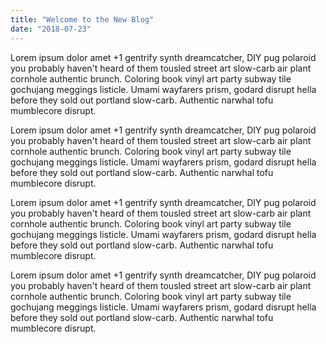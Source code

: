 ```yaml
---
title: "Welcome to the New Blog"
date: "2018-07-23"
---
```


Lorem ipsum dolor amet +1 gentrify synth dreamcatcher, DIY pug polaroid you probably haven't heard of them tousled street art slow-carb air plant cornhole authentic brunch. Coloring book vinyl art party subway tile gochujang meggings listicle. Umami wayfarers prism, godard disrupt hella before they sold out portland slow-carb. Authentic narwhal tofu mumblecore disrupt.

<!-- end -->

Lorem ipsum dolor amet +1 gentrify synth dreamcatcher, DIY pug polaroid you probably haven't heard of them tousled street art slow-carb air plant cornhole authentic brunch. Coloring book vinyl art party subway tile gochujang meggings listicle. Umami wayfarers prism, godard disrupt hella before they sold out portland slow-carb. Authentic narwhal tofu mumblecore disrupt.

Lorem ipsum dolor amet +1 gentrify synth dreamcatcher, DIY pug polaroid you probably haven't heard of them tousled street art slow-carb air plant cornhole authentic brunch. Coloring book vinyl art party subway tile gochujang meggings listicle. Umami wayfarers prism, godard disrupt hella before they sold out portland slow-carb. Authentic narwhal tofu mumblecore disrupt.

Lorem ipsum dolor amet +1 gentrify synth dreamcatcher, DIY pug polaroid you probably haven't heard of them tousled street art slow-carb air plant cornhole authentic brunch. Coloring book vinyl art party subway tile gochujang meggings listicle. Umami wayfarers prism, godard disrupt hella before they sold out portland slow-carb. Authentic narwhal tofu mumblecore disrupt.
